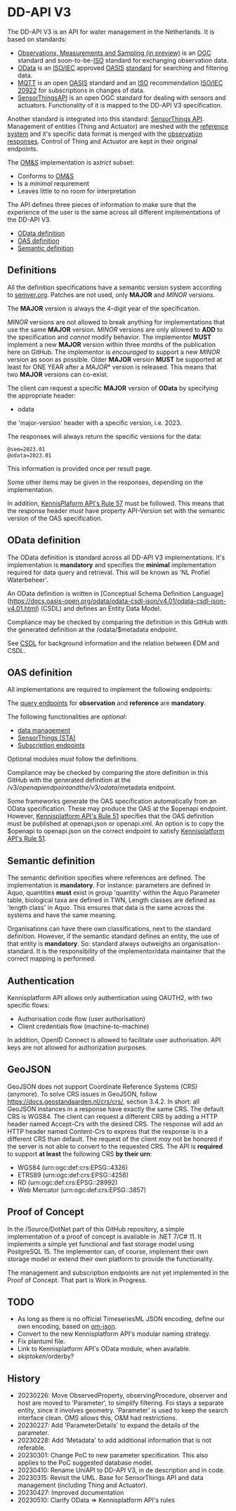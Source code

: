 # DD-API V3

The DD-API V3 is an API for water management in the Netherlands. 
It is based on standards:

- [Observations, Measurements and Sampling (in preview)](https://github.com/opengeospatial/om-swg) is an [OGC](https://www.ogc.org/) standard and soon-to-be-[ISO](https://www.iso.org/home.html) standard for exchanging observation data.
- [OData](https://odata.org) is an [ISO/IEC]() approved [OASIS](https://www.oasis-open.org/committees/tc_home.php?wg_abbrev=odata) [standard](https://standards.iso.org/ittf/PubliclyAvailableStandards/c069208_ISO_IEC_20802-1_2016.zip) for searching and filtering data.
- [MQTT](https://mqtt.org/) is an open [OASIS](https://www.oasis-open.org/committees/tc_home.php?wg_abbrev=odata) standard and an [ISO](https://www.iso.org/home.html) recommendation [ISO/IEC 20922](https://www.iso.org/standard/69466.html#:~:text=ISO%2FIEC%2020922%3A2016%20is%20a%20Client%20Server%20publish%2Fsubscribe%20messaging,designed%20so%20as%20to%20be%20easy%20to%20implement.) for subscriptions in changes of data.
- [SensorThingsAPI](https://www.ogc.org/standard/sensorthings/) is an open OGC standard for dealing with sensors and actuators. Functionality of it is mapped to the DD-API V3 specification.

Another standard is integrated into this standard: [SensorThings API](http://opengeospatial.github.io/e-learning/sta/text/main.html#:~:text=The%20SensorThings%20API%20allows%20for%20the%20access%20and,of%20being%20identified%20and%20integrated%20into%20communication%20networks.).
Management of entities (Thing and Actuator) are meshed with the [reference system](/required/reference.md) and it's specific data format is merged with the [observation responses](/Schemas/observation-schema.json).
Control of Thing and Actuator are kept in their original endpoints.

The [OM&S](https://github.com/opengeospatial/om-swg) implementation is a*strict* subset:

- Conforms to [OM&S](https://github.com/opengeospatial/om-swg)
- Is a *minimal* requirement
- Leaves little to no room for interpretation

The API defines three pieces of information to make sure that the experience of the user is the same across all 
different implementations of the DD-API V3.

- [OData definition](#odata-definition)
- [OAS definition](#oas-definition)
- [Semantic definition](#semantic-definition)

## Definitions

All the definition specifications have a semantic version system according to [semver.org](https://semver.org/).
Patches are not used, only **MAJOR** and *MINOR* versions.

The **MAJOR** version is always the 4-digit year of the specification.

*MINOR* versions are not allowed to break anything for implementations that use the same **MAJOR** version.
*MINOR* versions are only allowed to **ADD** to the specification and *cannot* modify behavior.
The implementor **MUST** implement a new **MAJOR** version within three months of the publication here on GitHub.
The implementor is *encouraged* to support a new *MINOR* version as soon as possible.
Older **MAJOR** version **MUST** be supported at least for ONE YEAR after a *MAJOR** version is released.
This means that two **MAJOR** versions can co-exist.

The client can request a specific **MAJOR** version of **OData** by specifying the appropriate header:

- odata

the 'major-version' header with a specific version, i.e. 2023.

The responses will always return the specific versions for the data:

```
@sem=2023.01
@odata=2023.01
```

This information is provided once per result page.

Some other items may be given in the responses, depending on the implementation.

In addition, [KennisPlaform API's Rule 57](https://publicatie.centrumvoorstandaarden.nl/api/adr/#api-57) must be followed.
This means that the response header *must* have property API-Version set with the semantic version of the OAS specification.

## OData definition

The OData definition is standard across all DD-API V3 implementations. It's implementation is **mandatory** 
and specifies the **minimal** implementation required for data query and retrieval.
This will be known as 'NL Profiel Waterbeheer'.

An OData definition is written in [Conceptual Schema Definition Language]
(https://docs.oasis-open.org/odata/odata-csdl-json/v4.01/odata-csdl-json-v4.01.html) (CSDL)
and defines an Entity Data Model.

Compliance may be checked by comparing the definition in this GitHub with the generated definition 
at the /odata/$metadata endpoint.

See [CSDL](https://docs.oasis-open.org/odata/odata-csdl-json/v4.01/odata-csdl-json-v4.01.html) for background 
information and the relation between EDM and CSDL.

## OAS definition

All implementations are required to implement the following endpoints:

The [query endpoints](required/query.md) for **observation** and **reference** are **mandatory**.

The following functionalities are *optional*:
- [data management](optional/data-management.md)
- [SensorThings (STA)](optional/sensorthings.md)
- [Subscription endpoints](optional/subscriptions.md)

Optional modules *must* follow the definitions.

Compliance may be checked by comparing the store definition in this GitHub with the generated definition at the 
/v3/$openapi endpoint and the /v3/odata/$metadata endpoint.

Some frameworks generate the OAS specification automatically from an OData specification. These may produce the OAS at the $openapi endpoint.
However,  [Kennisplatform API's Rule 51](https://publicatie.centrumvoorstandaarden.nl/api/adr/#api-51) specifies that the OAS definition must be published at openapi.json or openapi.xml.
An option is to copy the $openapi to openapi.json on the correct endpoint to satisfy [Kennisplatform API's Rule 51](https://publicatie.centrumvoorstandaarden.nl/api/adr/#api-51).

## Semantic definition

The semantic definition specifies where references are defined. The implementation is **mandatory**. 
For instance: parameters are defined in Aquo, quantities **must** exist in group 'quantity' within the 
Aquo Parameter table, biological taxa are defined in TWN, Length classes are defined as 'length class' in Aquo.
This ensures that data is the same across the systems and have the same meaning.

Organisations can have there own classifications, next to the standard definition. 
However, if the semantic standard defines an entity, the use of that entity is **mandatory**. 
So: standard always outweighs an organisation-standard.
It is the responsibility of the implementor/data maintainer that the correct mapping is performed.

## Authentication

Kennisplatform API allows only authentication using OAUTH2, with two specific flows:

- Authorisation code flow (user authorisation)
- Client credentials flow (machine-to-machine)

In addition, OpenID Connect is allowed to facilitate user authorisation.
API keys are not allowed for authorization purposes.

## GeoJSON

GeoJSON does not support Coordinate Reference Systems (CRS) (anymore). 
To solve CRS issues in GeoJSON, follow https://docs.geostandaarden.nl/crs/crs/, section 3.4.2.
In short: all GeoJSON instances in a response have exactly the same CRS. 
The default CRS is WGS84.
The client can request a different CRS by adding a HTTP header named Accept-Crs with the desired CRS.
The response will add an HTTP header named Content-Crs to express that the response is in a different CRS than default.
The request of the client *may* not be honored if the server is not able to convert to the requested CRS.
The API is **required** to support **at least** the following CRS **by their urn**:

- WGS84 (urn:ogc:def:crs:EPSG::4326)
- ETRS89 (urn:ogc:def:crs:EPSG::4258)
- RD (urn:ogc:def:crs:EPSG::28992)
- Web Mercator (urn:ogc:def:crs:EPSG::3857)

## Proof of Concept

In the /Source/DotNet part of this GitHub repository, a simple implementation of a proof of concept is available in .NET 7/C# 11.
It implements a simple yet functional and fast storage model using PostgreSQL 15. The implementor can, of course, implement their own storage model or extend their own platform to provide the functionality.

The management and subscription endpoints are not yet implemented in the Proof of Concept. That part is Work in Progress.

## TODO

- As long as there is no official TimeseriesML JSON encoding, define our own encoding, based on
  [om-json](https://github.com/peterataylor/om-json).
- Convert to the new Kennisplatform API's modular naming strategy.
- Fix plantuml file.
- Link to Kennisplatform API's OData module, when available.
- $skiptoken/$orderby?

## History

- 20230226: Move ObservedProperty, observingProcedure, observer and host are moved to 'Parameter', 
  to simplify filtering. Foi stays a separate entity, since it involves geometry.
  'Parameter' is used to keep the search interface clean. OMS allows this, O&M had restrictions.
- 20230227: Add 'ParameterDetails' to expand the details of the parameter.
- 20230228: Add 'Metadata' to add additional information that is not referable.
- 20230301: Change PoC to new parameter specification. This also applies to the PoC suggested database model.
- 20230410: Rename UniAPI to DD-API V3, in de description and in code.
- 20230315: Revisit the UML. Base for SensorThings API and data management (including Thing and Actuator).
- 20230427: Improved documentation
- 20230510: Clarify OData => Kennisplatform API's rules

